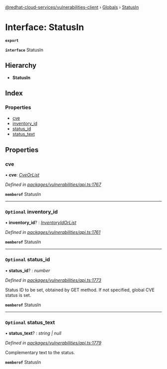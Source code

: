 [@redhat-cloud-services/vulnerabilities-client](../README.md) › [Globals](../globals.md) › [StatusIn](statusin.md)

# Interface: StatusIn

**`export`** 

**`interface`** StatusIn

## Hierarchy

* **StatusIn**

## Index

### Properties

* [cve](statusin.md#cve)
* [inventory_id](statusin.md#optional-inventory_id)
* [status_id](statusin.md#optional-status_id)
* [status_text](statusin.md#optional-status_text)

## Properties

###  cve

• **cve**: *[CveOrList](../globals.md#cveorlist)*

*Defined in [packages/vulnerabilities/api.ts:1767](https://github.com/RedHatInsights/javascript-clients/blob/master/packages/vulnerabilities/api.ts#L1767)*

**`memberof`** StatusIn

___

### `Optional` inventory_id

• **inventory_id**? : *[InventoryIdOrList](../globals.md#inventoryidorlist)*

*Defined in [packages/vulnerabilities/api.ts:1761](https://github.com/RedHatInsights/javascript-clients/blob/master/packages/vulnerabilities/api.ts#L1761)*

**`memberof`** StatusIn

___

### `Optional` status_id

• **status_id**? : *number*

*Defined in [packages/vulnerabilities/api.ts:1773](https://github.com/RedHatInsights/javascript-clients/blob/master/packages/vulnerabilities/api.ts#L1773)*

Status ID to be set, obtained by GET method. If not specified, global CVE status is set.

**`memberof`** StatusIn

___

### `Optional` status_text

• **status_text**? : *string | null*

*Defined in [packages/vulnerabilities/api.ts:1779](https://github.com/RedHatInsights/javascript-clients/blob/master/packages/vulnerabilities/api.ts#L1779)*

Complementary text to the status.

**`memberof`** StatusIn
